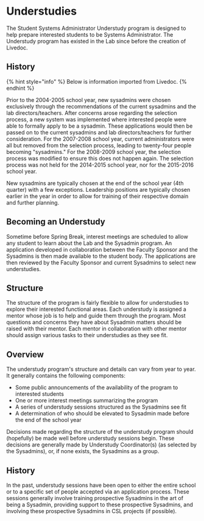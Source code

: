 # Understudies

The Student Systems Administrator Understudy program is designed to help prepare interested students to be Systems Administrator.  The Understudy program has existed in the Lab since before the creation of Livedoc.

## History

{% hint style="info" %}
Below is information imported from Livedoc.
{% endhint %}

Prior to the 2004-2005 school year, new sysadmins were chosen exclusively through the recommendations of the current sysadmins and the lab directors/teachers. After concerns arose regarding the selection process, a new system was implemented where interested people were able to formally apply to be a sysadmin. These applications would then be passed on to the current sysadmins and lab directors/teachers for further consideration. For the 2007-2008 school year, current administrators were all but removed from the selection process, leading to twenty-four people becoming "sysadmins." For the 2008-2009 school year, the selection process was modified to ensure this does not happen again. The selection process was not held for the 2014-2015 school year, nor for the 2015-2016 school year.

New sysadmins are typically chosen at the end of the school year \(4th quarter\) with a few exceptions. Leadership positions are typically chosen earlier in the year in order to allow for training of their respective domain and further planning.

## Becoming an Understudy

Sometime before Spring Break, interest meetings are scheduled to allow any student to learn about the Lab and the Sysadmin program. An application developed in collaboration between the Faculty Sponsor and the Sysadmins is then made available to the student body.  The applications are then reviewed by the Faculty Sponsor and current Sysadmins to select new understudies.

## Structure

The structure of the program is fairly flexible to allow for understudies to explore their interested functional areas.  Each understudy is assigned a mentor whose job is to help and guide them through the program.  Most questions and concerns they have about Sysadmin matters should be raised with their mentor.   Each mentor in collaboration with other mentor should assign various tasks to their understudies as they see fit.

## Overview

The understudy program's structure and details can vary from year to year.  It generally contains the following components:

* Some public announcements of the availability of the program to interested students
* One or more interest meetings summarizing the program
* A series of understudy sessions structured as the Sysadmins see fit
* A determination of who should be elevated to Sysadmin made before the end of the school year

Decisions made regarding the structure of the understudy program should \(hopefully\) be made well before understudy sessions begin.  These decisions are generally made by Understudy Coordinator\(s\) \(as selected by the Sysadmins\), or, if none exists, the Sysadmins as a group.

## History

In the past, understudy sessions have been open to either the entire school or to a specific set of people accepted via an application process.  These sessions generally involve training prospective Sysadmins in the art of being a Sysadmin, providing support to these prospective Sysadmins, and involving these prospective Sysadmins in CSL projects \(if possible\).

